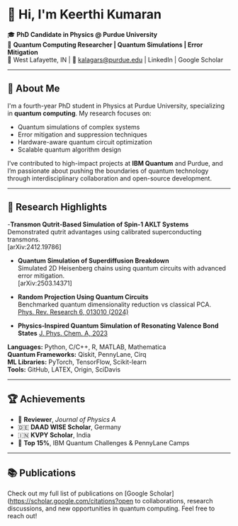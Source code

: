 # 👋 Hi, I'm Keerthi Kumaran

🎓 **PhD Candidate in Physics @ Purdue University**  
🔬 **Quantum Computing Researcher | Quantum Simulations | Error Mitigation**  
📍 West Lafayette, IN | 📧 kalagars@purdue.edu | LinkedIn | Google Scholar

---

## 🧠 About Me

I'm a fourth-year PhD student in Physics at Purdue University, specializing in **quantum computing**. My research focuses on:

- Quantum simulations of complex systems  
- Error mitigation and suppression techniques  
- Hardware-aware quantum circuit optimization  
- Scalable quantum algorithm design

I’ve contributed to high-impact projects at **IBM Quantum** and Purdue, and I’m passionate about pushing the boundaries of quantum technology through interdisciplinary collaboration and open-source development.

---

## 🧪 Research Highlights

-**Transmon Qutrit-Based Simulation of Spin-1 AKLT Systems**  
  Demonstrated qutrit advantages using calibrated superconducting transmons.  
  [arXiv:2412.19786]

- **Quantum Simulation of Superdiffusion Breakdown**  
  Simulated 2D Heisenberg chains using quantum circuits with advanced error mitigation.  
  [arXiv:2503.14371]

- **Random Projection Using Quantum Circuits**  
  Benchmarked quantum dimensionality reduction vs classical PCA.  
  [Phys. Rev. Research 6, 013010 (2024)](https://journals.aps.org/prresearch/abstract/10.1103/PhysRevResearch)

- **Physics‑Inspired Quantum Simulation of Resonating Valence Bond States**
  [J. Phys. Chem. A, 2023](https://pubs.acs.org/doi)
  
**Languages:** Python, C/C++, R, MATLAB, Mathematica  
**Quantum Frameworks:** Qiskit, PennyLane, Cirq  
**ML Libraries:** PyTorch, TensorFlow, Scikit-learn  
**Tools:** GitHub, LATEX, Origin, SciDavis

---

## 🏆 Achievements

- 🥇 **Reviewer**, *Journal of Physics A*  
- 🇩🇪 **DAAD WISE Scholar**, Germany  
- 🇮🇳 **KVPY Scholar**, India  
- 🧠 **Top 15%**, IBM Quantum Challenges & PennyLane Camps

---

## 📚 Publications

Check out my full list of publications on [Google Scholar](https://scholar.google.com/citations?open to collaborations, research discussions, and new opportunities in quantum computing. Feel free to reach out!

